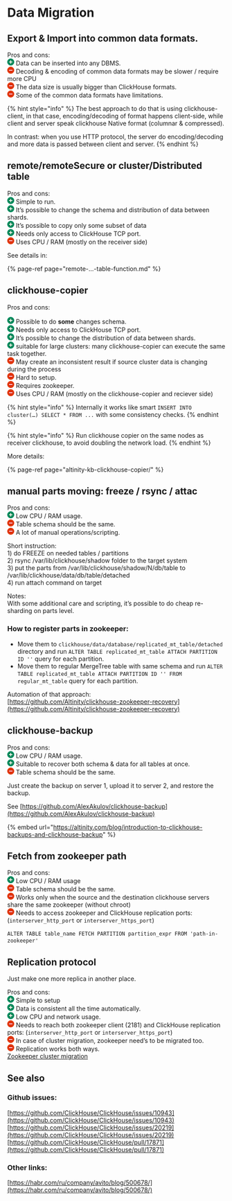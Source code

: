 # Data Migration

## Export & Import into common data formats. <a id="DataMigration-Export&amp;Importintocommondataformats."></a>

Pros and cons:  
![\(plus\)](../../.gitbook/assets/add.png) Data can be inserted into any DBMS.  
![\(minus\)](../../.gitbook/assets/forbidden.png) Decoding & encoding of common data formats may be slower / require more CPU  
![\(minus\)](../../.gitbook/assets/forbidden.png) The data size is usually bigger than ClickHouse formats.  
![\(minus\)](../../.gitbook/assets/forbidden.png) Some of the common data formats have limitations.

{% hint style="info" %}
The best approach to do that is using clickhouse-client, in that case, encoding/decoding of format happens client-side, while client and server speak clickhouse Native format \(columnar & compressed\). 

In contrast: when you use HTTP protocol, the server do encoding/decoding and more data is passed between client and server.
{% endhint %}

## remote/remoteSecure or cluster/Distributed table <a id="DataMigration-remote/remoteSecureorcluster/Distributedtable"></a>

Pros and cons:  
![\(plus\)](../../.gitbook/assets/add.png) Simple to run.  
![\(plus\)](../../.gitbook/assets/add.png) It’s possible to change the schema and distribution of data between shards.  
![\(plus\)](../../.gitbook/assets/add.png) It’s possible to copy only some subset of data  
![\(plus\)](../../.gitbook/assets/add.png) Needs only access to ClickHouse TCP port.  
![\(minus\)](../../.gitbook/assets/forbidden.png) Uses CPU / RAM \(mostly on the receiver side\)

See details in:

{% page-ref page="remote-...-table-function.md" %}

## clickhouse-copier <a id="DataMigration-clickhouse-copier"></a>

Pros and cons:

![\(plus\)](../../.gitbook/assets/add.png) Possible to do **some** changes schema.  
![\(plus\)](../../.gitbook/assets/add.png) Needs only access to ClickHouse TCP port.  
![\(plus\)](../../.gitbook/assets/add.png) It’s possible to change the distribution of data between shards.  
![\(plus\)](../../.gitbook/assets/add.png) suitable for large clusters: many clickhouse-copier can execute the same task together.  
![\(minus\)](../../.gitbook/assets/forbidden.png) May create an inconsistent result if source cluster data is changing during the process  
![\(minus\)](../../.gitbook/assets/forbidden.png) Hard to setup.  
![\(minus\)](../../.gitbook/assets/forbidden.png) Requires zookeeper.  
![\(minus\)](../../.gitbook/assets/forbidden.png) Uses CPU / RAM \(mostly on the clickhouse-copier and reciever side\)

{% hint style="info" %}
Internally it works like smart `INSERT INTO cluster(…) SELECT * FROM ...`  with some consistency checks.
{% endhint %}

{% hint style="info" %}
Run clickhouse copier on the same nodes as receiver clickhouse, to avoid doubling the network load.
{% endhint %}

More details:

{% page-ref page="altinity-kb-clickhouse-copier/" %}

## manual parts moving: freeze / rsync / attac  <a id="DataMigration-rsync/manualpartsmoving"></a>

Pros and cons:  
![\(plus\)](../../.gitbook/assets/add.png) Low CPU / RAM usage.  
![\(minus\)](../../.gitbook/assets/forbidden.png) Table schema should be the same.  
![\(minus\)](../../.gitbook/assets/forbidden.png) A lot of manual operations/scripting.  


Short instruction:  
1\) do FREEZE on needed tables / partitions   
2\) rsync /var/lib/clickhouse/shadow folder to the target system  
3\) put the parts from /var/lib/clickhouse/shadow/N/db/table to /var/lib/clickhouse/data/db/table/detached  
4\) run attach command on target  
  
Notes:  
With some additional care and scripting, it’s possible to do cheap re-sharding on parts level.

### How to register parts in zookeeper:

* Move them to `clickhouse/data/database/replicated_mt_table/detached` directory and run `ALTER TABLE replicated_mt_table ATTACH PARTITION ID ''` query for each partition.
* Move them to regular MergeTree table with same schema and run `ALTER TABLE replicated_mt_table ATTACH PARTITION ID '' FROM regular_mt_table` query for each partition.

Automation of that approach:  
[https://github.com/Altinity/clickhouse-zookeeper-recovery](https://github.com/Altinity/clickhouse-zookeeper-recovery)

## clickhouse-backup

Pros and cons:  
![\(plus\)](../../.gitbook/assets/add.png) Low CPU / RAM usage.  
![\(plus\)](../../.gitbook/assets/add.png) Suitable to recover both schema & data for all tables at once.  
![\(minus\)](../../.gitbook/assets/forbidden.png) Table schema should be the same.

Just create the backup on server 1, upload it to server 2, and restore the backup.

See [https://github.com/AlexAkulov/clickhouse-backup](https://github.com/AlexAkulov/clickhouse-backup) 

{% embed url="https://altinity.com/blog/introduction-to-clickhouse-backups-and-clickhouse-backup" %}

## Fetch from zookeeper path

Pros and cons:  
![\(plus\)](../../.gitbook/assets/add.png) Low CPU / RAM usage  
![\(minus\)](../../.gitbook/assets/forbidden.png) Table schema should be the same.  
![\(minus\)](../../.gitbook/assets/forbidden.png) Works only when the source and the destination clickhouse servers share the same zookeeper \(without chroot\)  
![\(minus\)](../../.gitbook/assets/forbidden.png) Needs to access zookeeper and ClickHouse replication ports: \(`interserver_http_port` or `interserver_https_port`\)

```text
ALTER TABLE table_name FETCH PARTITION partition_expr FROM 'path-in-zookeeper'
```

## Replication protocol <a id="DataMigration-Replicationprotocol"></a>

Just make one more replica in another place.

Pros and cons:  
![\(plus\)](../../.gitbook/assets/add.png) Simple to setup  
![\(plus\)](../../.gitbook/assets/add.png) Data is consistent all the time automatically.  
![\(plus\)](../../.gitbook/assets/add.png) Low CPU and network usage.  
![\(minus\)](../../.gitbook/assets/forbidden.png) Needs to reach both zookeeper client \(2181\) and ClickHouse replication ports: \(`interserver_http_port` or `interserver_https_port`\)  
![\(minus\)](../../.gitbook/assets/forbidden.png) In case of cluster migration, zookeeper need’s to be migrated too.  
![\(minus\)](../../.gitbook/assets/forbidden.png) Replication works both ways.  
[Zookeeper cluster migration](../altinity-kb-zookeeper/altinity-kb-zookeeper-cluster-migration.md)

## See also <a id="DataMigration-Githubissues:"></a>

### Github issues:

[https://github.com/ClickHouse/ClickHouse/issues/10943](https://github.com/ClickHouse/ClickHouse/issues/10943)  
[https://github.com/ClickHouse/ClickHouse/issues/20219](https://github.com/ClickHouse/ClickHouse/issues/20219)  
[https://github.com/ClickHouse/ClickHouse/pull/17871](https://github.com/ClickHouse/ClickHouse/pull/17871)

### Other links:

[https://habr.com/ru/company/avito/blog/500678/](https://habr.com/ru/company/avito/blog/500678/)

